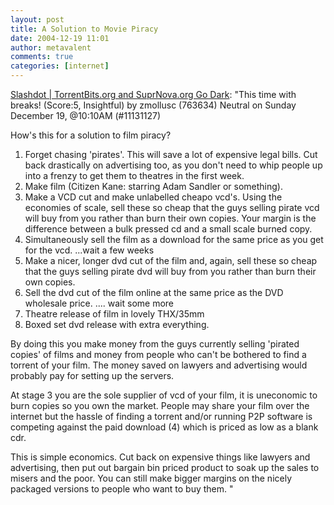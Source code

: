 ```yaml
---
layout: post
title: A Solution to Movie Piracy
date: 2004-12-19 11:01
author: metavalent
comments: true
categories: [internet]
---
```

<a href="http://yro.slashdot.org/article.pl?sid=04/12/19/1712258&amp;from=rss">Slashdot | TorrentBits.org and SuprNova.org Go Dark</a>: 
"This time with breaks! (Score:5, Insightful)
by zmollusc (763634) Neutral on Sunday December 19, @10:10AM (#11131127)

How's this for a solution to film piracy?

1. Forget chasing 'pirates'. This will save a lot of expensive legal bills. Cut back drastically on advertising too, as you don't need to whip people up into a frenzy to get them to theatres in the first week.
2. Make film (Citizen Kane: starring Adam Sandler or something).
3. Make a VCD cut and make unlabelled cheapo vcd's. Using the economies of scale, sell these so cheap that the guys selling pirate vcd will buy from you rather than burn their own copies. Your margin is the difference between a bulk pressed cd and a small scale burned copy.
4. Simultaneously sell the film as a download for the same price as you get for the vcd.
...wait a few weeks
5. Make a nicer, longer dvd cut of the film and, again, sell these so cheap that the guys selling pirate dvd will buy from you rather than burn their own copies.
6. Sell the dvd cut of the film online at the same price as the DVD wholesale price.
.... wait some more
7. Theatre release of film in lovely THX/35mm
8. Boxed set dvd release with extra everything.

By doing this you make money from the guys currently selling 'pirated copies' of films and money from people who can't be bothered to find a torrent of your film. The money saved on lawyers and advertising would probably pay for setting up the servers.

At stage 3 you are the sole supplier of vcd of your film, it is uneconomic to burn copies so you own the market. People may share your film over the internet but the hassle of finding a torrent and/or running P2P software is competing against the paid download (4) which is priced as low as a blank cdr.

This is simple economics. Cut back on expensive things like lawyers and advertising, then put out bargain bin priced product to soak up the sales to misers and the poor. You can still make bigger margins on the nicely packaged versions to people who want to buy them. "
